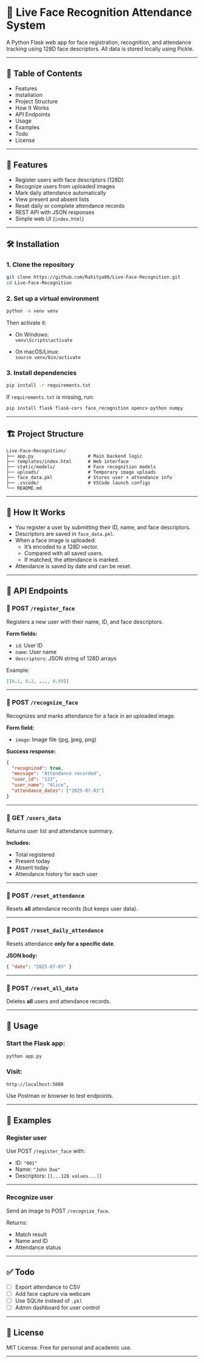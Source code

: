 # 📘 Live Face Recognition Attendance System

A Python Flask web app for face registration, recognition, and attendance tracking using 128D face descriptors. All data is stored locally using Pickle.

---

## 🧾 Table of Contents

- Features  
- Installation  
- Project Structure  
- How It Works  
- API Endpoints  
- Usage  
- Examples  
- Todo  
- License  

---

## 🚀 Features

- Register users with face descriptors (128D)  
- Recognize users from uploaded images  
- Mark daily attendance automatically  
- View present and absent lists  
- Reset daily or complete attendance records  
- REST API with JSON responses  
- Simple web UI (`index.html`)  

---

## 🛠️ Installation

### 1. Clone the repository

```bash
git clone https://github.com/Rahitya86/Live-Face-Recognition.git
cd Live-Face-Recognition
```

### 2. Set up a virtual environment

```bash
python -m venv venv
```

Then activate it:

- On Windows:  
  `venv\Scripts\activate`

- On macOS/Linux:  
  `source venv/bin/activate`

### 3. Install dependencies

```bash
pip install -r requirements.txt
```

If `requirements.txt` is missing, run:

```bash
pip install flask flask-cors face_recognition opencv-python numpy
```

---

## 🏗️ Project Structure

```
Live-Face-Recognition/
├── app.py                    # Main backend logic
├── templates/index.html      # Web interface
├── static/models/            # Face recognition models
├── uploads/                  # Temporary image uploads
├── face_data.pkl             # Stores user + attendance info
├── .vscode/                  # VSCode launch configs
└── README.md
```

---

## 🧠 How It Works

- You register a user by submitting their ID, name, and face descriptors.
- Descriptors are saved in `face_data.pkl`.
- When a face image is uploaded:
  - It’s encoded to a 128D vector.
  - Compared with all saved users.
  - If matched, the attendance is marked.
- Attendance is saved by date and can be reset.

---

## 📡 API Endpoints

### 🔹 POST `/register_face`

Registers a new user with their name, ID, and face descriptors.

**Form fields:**

- `id`: User ID  
- `name`: User name  
- `descriptors`: JSON string of 128D arrays  

Example:

```json
[[0.1, 0.2, ..., 0.99]]
```

---

### 🔹 POST `/recognize_face`

Recognizes and marks attendance for a face in an uploaded image.

**Form field:**

- `image`: Image file (jpg, jpeg, png)

**Success response:**

```json
{
  "recognized": true,
  "message": "Attendance recorded",
  "user_id": "123",
  "user_name": "Alice",
  "attendance_dates": ["2025-07-03"]
}
```

---

### 🔹 GET `/users_data`

Returns user list and attendance summary.

**Includes:**

- Total registered  
- Present today  
- Absent today  
- Attendance history for each user  

---

### 🔹 POST `/reset_attendance`

Resets **all** attendance records (but keeps user data).

---

### 🔹 POST `/reset_daily_attendance`

Resets attendance **only for a specific date**.

**JSON body:**

```json
{ "date": "2025-07-03" }
```

---

### 🔹 POST `/reset_all_data`

Deletes **all** users and attendance records.

---

## 🧪 Usage

### Start the Flask app:

```bash
python app.py
```

### Visit:

```
http://localhost:5000
```

Use Postman or browser to test endpoints.

---

## 📸 Examples

### Register user

Use POST `/register_face` with:

- ID: `"001"`
- Name: `"John Doe"`
- Descriptors: `[[...128 values...]]`

---

### Recognize user

Send an image to POST `/recognize_face`.

Returns:

- Match result  
- Name and ID  
- Attendance status  

---

## ✅ Todo

- [ ] Export attendance to CSV  
- [ ] Add face capture via webcam  
- [ ] Use SQLite instead of `.pkl`  
- [ ] Admin dashboard for user control  

---

## 📄 License

MIT License. Free for personal and academic use.

---
